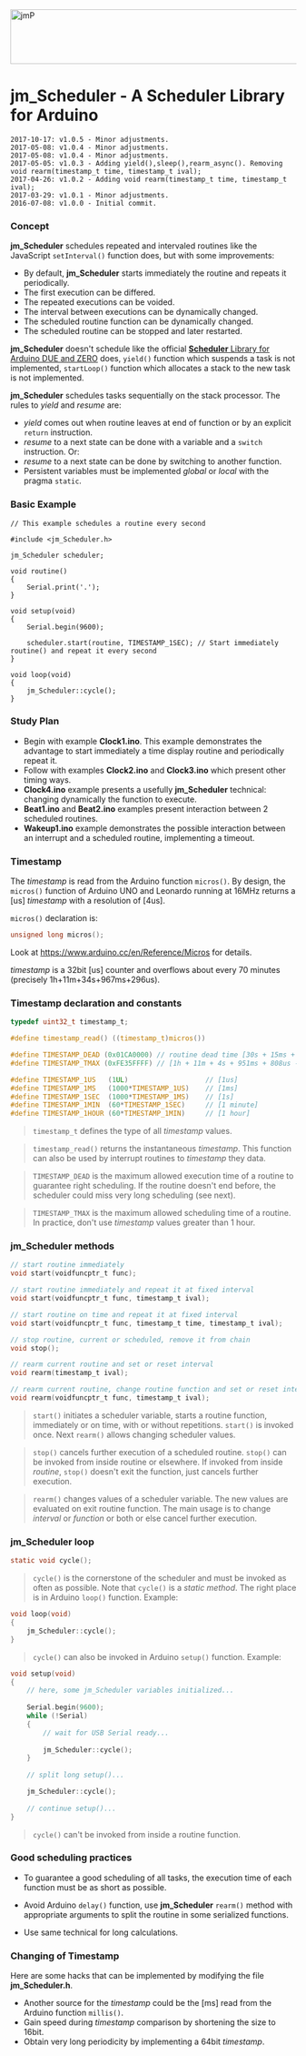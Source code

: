 
<img src="http://jean-marc.paratte.ch/wp-content/uploads/2013/01/diduino1_960x96.jpg" class="header-image" alt="jmP" height="96" width="960">

# jm_Scheduler - A Scheduler Library for Arduino

```
2017-10-17: v1.0.5 - Minor adjustments.
2017-05-08: v1.0.4 - Minor adjustments.
2017-05-08: v1.0.4 - Minor adjustments.
2017-05-05: v1.0.3 - Adding yield(),sleep(),rearm_async(). Removing void rearm(timestamp_t time, timestamp_t ival);
2017-04-26: v1.0.2 - Adding void rearm(timestamp_t time, timestamp_t ival);
2017-03-29: v1.0.1 - Minor adjustments.
2016-07-08: v1.0.0 - Initial commit.
```

### Concept

**jm_Scheduler** schedules repeated and intervaled routines like the JavaScript `setInterval()` function does,
but with some improvements:

- By default, **jm_Scheduler** starts immediately the routine and repeats it periodically.
- The first execution can be differed.
- The repeated executions can be voided.
- The interval between executions can be dynamically changed.
- The scheduled routine function can be dynamically changed.
- The scheduled routine can be stopped and later restarted.

**jm_Scheduler** doesn't schedule like the official [**Scheduler** Library for Arduino DUE and ZERO](https://www.arduino.cc/en/Reference/Scheduler) does,
`yield()` function which suspends a task is not implemented,
`startLoop()` function which allocates a stack to the new task is not implemented.

**jm_Scheduler** schedules tasks sequentially on the stack processor.
The rules to _yield_ and _resume_ are:

- _yield_ comes out when routine leaves at end of function or by an explicit `return` instruction.
- _resume_ to a next state can be done with a variable and a `switch` instruction. Or:
- _resume_ to a next state can be done by switching to another function.
- Persistent variables must be implemented _global_ or _local_ with the pragma `static`.


### Basic Example

	// This example schedules a routine every second
	
	#include <jm_Scheduler.h>
  
	jm_Scheduler scheduler;
	
	void routine()
	{
		Serial.print('.');
	}
  
	void setup(void)
	{
		Serial.begin(9600);
		
		scheduler.start(routine, TIMESTAMP_1SEC); // Start immediately routine() and repeat it every second
	}
  
	void loop(void)
	{
		jm_Scheduler::cycle();
	}


### Study Plan

- Begin with example **Clock1.ino**. This example demonstrates the advantage to start immediately a time display routine and periodically repeat it.
- Follow with examples **Clock2.ino** and **Clock3.ino** which present other timing ways.
- **Clock4.ino** example presents a usefully **jm_Scheduler** technical: changing dynamically the function to execute.
- **Beat1.ino** and **Beat2.ino** examples present interaction between 2 scheduled routines.
- **Wakeup1.ino** example demonstrates the possible interaction between an interrupt and a scheduled routine, implementing a timeout.


### Timestamp

The _timestamp_ is read from the Arduino function `micros()`.
By design, the `micros()` function of Arduino UNO and Leonardo running at 16MHz returns a [us] _timestamp_ with a resolution of [4us].

`micros()` declaration is:

```C
unsigned long micros();
```

Look at https://www.arduino.cc/en/Reference/Micros for details.

<!--
### More about Timestamp
-->

_timestamp_ is a 32bit [us] counter and overflows about every 70 minutes (precisely 1h+11m+34s+967ms+296us).

<!--
The periodicity of 70 minutes is sometimes not enough to control slow processes.
Look next section for answers and tricks.
-->


### Timestamp declaration and constants

```C
typedef uint32_t timestamp_t;

#define timestamp_read() ((timestamp_t)micros())

#define TIMESTAMP_DEAD (0x01CA0000) // routine dead time [30s + 15ms + 488us]
#define TIMESTAMP_TMAX (0xFE35FFFF) // [1h + 11m + 4s + 951ms + 808us - 1]

#define TIMESTAMP_1US	(1UL)					// [1us]
#define TIMESTAMP_1MS	(1000*TIMESTAMP_1US)	// [1ms]
#define TIMESTAMP_1SEC	(1000*TIMESTAMP_1MS)	// [1s]
#define TIMESTAMP_1MIN	(60*TIMESTAMP_1SEC)		// [1 minute]
#define TIMESTAMP_1HOUR	(60*TIMESTAMP_1MIN)		// [1 hour]
```

> `timestamp_t` defines the type of all _timestamp_ values.

> `timestamp_read()` returns the instantaneous _timestamp_.
This function can also be used by interrupt routines to _timestamp_ they data.

> `TIMESTAMP_DEAD` is the maximum allowed execution time of a routine to guarantee right scheduling.
If the routine doesn't end before, the scheduler could miss very long scheduling (see next).

> `TIMESTAMP_TMAX` is the maximum allowed scheduling time of a routine.
In practice, don't use _timestamp_ values greater than 1 hour.

### jm_Scheduler methods

```C
// start routine immediately
void start(voidfuncptr_t func);

// start routine immediately and repeat it at fixed interval
void start(voidfuncptr_t func, timestamp_t ival);

// start routine on time and repeat it at fixed interval
void start(voidfuncptr_t func, timestamp_t time, timestamp_t ival);

// stop routine, current or scheduled, remove it from chain
void stop();

// rearm current routine and set or reset interval
void rearm(timestamp_t ival);

// rearm current routine, change routine function and set or reset interval
void rearm(voidfuncptr_t func, timestamp_t ival);
```

> `start()` initiates a scheduler variable, starts a routine function, immediately or on time, with or without repetitions.
`start()` is invoked once. Next `rearm()` allows changing scheduler values.

> `stop()` cancels further execution of a scheduled routine. 
`stop()` can be invoked from inside routine or elsewhere.
If invoked from inside _routine_, `stop()` doesn't exit the function, just cancels further execution.

> `rearm()` changes values of a scheduler variable.
The new values are evaluated on exit routine function.
The main usage is to change _interval_ or _function_ or both or else cancel further execution.


### jm_Scheduler loop

```C
static void cycle();
```

> `cycle()` is the cornerstone of the scheduler and must be invoked as often as possible. 
Note that `cycle()` is a _static_ _method_. 
The right place is in Arduino `loop()` function.
Example:

```C
void loop(void)
{
	jm_Scheduler::cycle();
}
```

> `cycle()` can also be invoked in Arduino `setup()` function. Example:

```C
void setup(void)
{
	// here, some jm_Scheduler variables initialized...
	
	Serial.begin(9600);
	while (!Serial)
	{
		// wait for USB Serial ready...
		
		jm_Scheduler::cycle();
	}
	
	// split long setup()...

	jm_Scheduler::cycle();
	
	// continue setup()...
}
```

> `cycle()` can't be invoked from inside a routine function.


### Good scheduling practices

- To guarantee a good scheduling of all tasks,
the execution time of each function must be as short as possible.

- Avoid Arduino `delay()` function, use **jm_Scheduler** `rearm()` method with appropriate arguments to split the routine in some serialized functions.

- Use same technical for long calculations.


### Changing of Timestamp

Here are some hacks that can be implemented by modifying the file **jm_Scheduler.h**.

- Another source for the _timestamp_ could be the [ms] read from the Arduino function `millis()`. 
- Gain speed during _timestamp_ comparison by shortening the size to 16bit.
- Obtain very long periodicity by implementing a 64bit _timestamp_.
